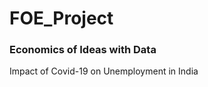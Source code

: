 # FOE_Project
<h3>‭Economics of Ideas with Data‬</h3>
‭Impact of Covid-19 on Unemployment in India‬
